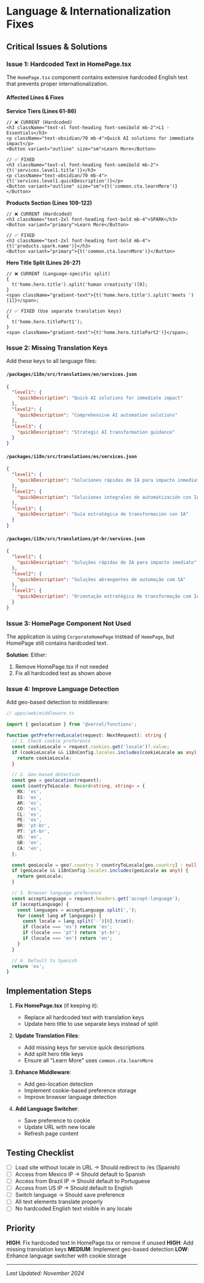 # Language & Internationalization Fixes

## Critical Issues & Solutions

### Issue 1: Hardcoded Text in HomePage.tsx

The `HomePage.tsx` component contains extensive hardcoded English text that prevents proper internationalization.

#### Affected Lines & Fixes

**Service Tiers (Lines 61-86)**

```tsx
// ❌ CURRENT (Hardcoded)
<h3 className="text-xl font-heading font-semibold mb-2">L1 - Essentials</h3>
<p className="text-obsidian/70 mb-4">Quick AI solutions for immediate impact</p>
<Button variant="outline" size="sm">Learn More</Button>

// ✅ FIXED
<h3 className="text-xl font-heading font-semibold mb-2">{t('services.level1.title')}</h3>
<p className="text-obsidian/70 mb-4">{t('services.level1.quickDescription')}</p>
<Button variant="outline" size="sm">{t('common.cta.learnMore')}</Button>
```

**Products Section (Lines 109-122)**

```tsx
// ❌ CURRENT (Hardcoded)
<h3 className="text-2xl font-heading font-bold mb-4">SPARK</h3>
<Button variant="primary">Learn More</Button>

// ✅ FIXED
<h3 className="text-2xl font-heading font-bold mb-4">{t('products.spark.name')}</h3>
<Button variant="primary">{t('common.cta.learnMore')}</Button>
```

**Hero Title Split (Lines 26-27)**

```tsx
// ❌ CURRENT (Language-specific split)
{
  t('home.hero.title').split('human creativity')[0];
}
<span className="gradient-text">{t('home.hero.title').split('meets ')[1]}</span>;

// ✅ FIXED (Use separate translation keys)
{
  t('home.hero.titlePart1');
}
<span className="gradient-text">{t('home.hero.titlePart2')}</span>;
```

### Issue 2: Missing Translation Keys

Add these keys to all language files:

#### `/packages/i18n/src/translations/en/services.json`

```json
{
  "level1": {
    "quickDescription": "Quick AI solutions for immediate impact"
  },
  "level2": {
    "quickDescription": "Comprehensive AI automation solutions"
  },
  "level3": {
    "quickDescription": "Strategic AI transformation guidance"
  }
}
```

#### `/packages/i18n/src/translations/es/services.json`

```json
{
  "level1": {
    "quickDescription": "Soluciones rápidas de IA para impacto inmediato"
  },
  "level2": {
    "quickDescription": "Soluciones integrales de automatización con IA"
  },
  "level3": {
    "quickDescription": "Guía estratégica de transformación con IA"
  }
}
```

#### `/packages/i18n/src/translations/pt-br/services.json`

```json
{
  "level1": {
    "quickDescription": "Soluções rápidas de IA para impacto imediato"
  },
  "level2": {
    "quickDescription": "Soluções abrangentes de automação com IA"
  },
  "level3": {
    "quickDescription": "Orientação estratégica de transformação com IA"
  }
}
```

### Issue 3: HomePage Component Not Used

The application is using `CorporateHomePage` instead of `HomePage`, but HomePage still contains hardcoded text.

**Solution**: Either:

1. Remove HomePage.tsx if not needed
2. Fix all hardcoded text as shown above

### Issue 4: Improve Language Detection

Add geo-based detection to middleware:

```typescript
// apps/web/middleware.ts

import { geolocation } from '@vercel/functions';

function getPreferredLocale(request: NextRequest): string {
  // 1. Check cookie preference
  const cookieLocale = request.cookies.get('locale')?.value;
  if (cookieLocale && i18nConfig.locales.includes(cookieLocale as any)) {
    return cookieLocale;
  }

  // 2. Geo-based detection
  const geo = geolocation(request);
  const countryToLocale: Record<string, string> = {
    MX: 'es',
    ES: 'es',
    AR: 'es',
    CO: 'es',
    CL: 'es',
    PE: 'es',
    BR: 'pt-br',
    PT: 'pt-br',
    US: 'en',
    GB: 'en',
    CA: 'en',
  };

  const geoLocale = geo?.country ? countryToLocale[geo.country] : null;
  if (geoLocale && i18nConfig.locales.includes(geoLocale as any)) {
    return geoLocale;
  }

  // 3. Browser language preference
  const acceptLanguage = request.headers.get('accept-language');
  if (acceptLanguage) {
    const languages = acceptLanguage.split(',');
    for (const lang of languages) {
      const locale = lang.split('-')[0].trim();
      if (locale === 'es') return 'es';
      if (locale === 'pt') return 'pt-br';
      if (locale === 'en') return 'en';
    }
  }

  // 4. Default to Spanish
  return 'es';
}
```

## Implementation Steps

1. **Fix HomePage.tsx** (if keeping it):

   - Replace all hardcoded text with translation keys
   - Update hero title to use separate keys instead of split

2. **Update Translation Files**:

   - Add missing keys for service quick descriptions
   - Add split hero title keys
   - Ensure all "Learn More" uses `common.cta.learnMore`

3. **Enhance Middleware**:

   - Add geo-location detection
   - Implement cookie-based preference storage
   - Improve browser language detection

4. **Add Language Switcher**:
   - Save preference to cookie
   - Update URL with new locale
   - Refresh page content

## Testing Checklist

- [ ] Load site without locale in URL → Should redirect to /es (Spanish)
- [ ] Access from Mexico IP → Should default to Spanish
- [ ] Access from Brazil IP → Should default to Portuguese
- [ ] Access from US IP → Should default to English
- [ ] Switch language → Should save preference
- [ ] All text elements translate properly
- [ ] No hardcoded English text visible in any locale

## Priority

**HIGH**: Fix hardcoded text in HomePage.tsx or remove if unused
**HIGH**: Add missing translation keys
**MEDIUM**: Implement geo-based detection
**LOW**: Enhance language switcher with cookie storage

---

_Last Updated: November 2024_

